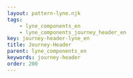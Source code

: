 ```yaml
---
layout: pattern-lyne.njk
tags: 
    - lyne_components_en
    - lyne_components_journey_header_en
key: journey-header-lyne_en
title: Journey-Header
parent: lyne_components_en
keywords: journey-header
order: 200
---
```

